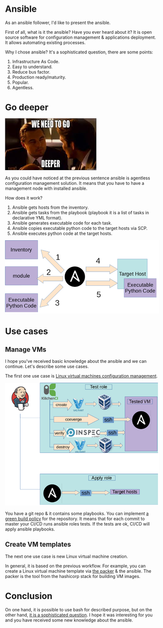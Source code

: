# Ansible
As an ansible follower, I'd like to present the ansible. 

First of all, what is it the ansible? Have you ever heard about it? It is open source software for configuration management & applications deployment. It allows automating existing processes. 

Why I chose ansible? It's a sophisticated question, there are some points:
1. Infrastructure As Code.
2. Easy to understand.
3. Reduce bus factor.
4. Production ready/maturity.
5. Popular.
6. Agentless.

# Go deeper

![we need to go deeper](assets/we-need-to-go-deeper.jpeg?raw=true "we need to go deeper")

As you could have noticed at the previous sentence ansible is agentless configuration management solution. It means that you have to have a management node with installed ansible.

How does it work?
1. Ansible gets hosts from the inventory.
2. Ansible gets tasks from the playbook (playbook it is a list of tasks in declarative YML format).
3. Ansible generates executable code for each task.
4. Ansible copies executable python code to the target hosts via SCP.
5. Ansible executes python code at the target hosts.

![ansible schema](assets/ansible_inside.png?raw=true "kitchen-ci schema")

# Use cases

## Manage VMs
I hope you've received basic knowledge about the ansible and we can continue. Let's describe some use cases.

The first one use case is [Linux virtual machines configuration management](http://www.goncharov.xyz/it/test-ansible-roles-via-testkitchen-inside-hyperv.html).

![Green build policy schema](assets/Green-build-policy.png?raw=true "Green build policy schema") 

You have a git repo & it contains some playbooks. You can implement [a green build policy](http://www.goncharov.xyz/it/test-ansible-roles-via-testkitchen-inside-hyperv.html) for the repository. It means that for each commit to master your CI/CD runs ansible roles tests. If the tests are ok, CI/CD will apply ansible playbooks.

## Create VM templates

The next one use case is new Linux virtual machine creation.

In general, it is based on the previous workflow. For example, you can create a Linux virtual machine template via [the packer](https://www.packer.io/) & the ansible. The packer is the tool from the hashicorp stack for building VM images.

# Conclusion

On one hand, it is possible to use bash for described purpose, but on the other hand, [it is a sophisticated question](http://www.goncharov.xyz/it/make-cm-not-bash-en.html). I hope it was interesting for you and you have received some new knowledge about the ansible.

